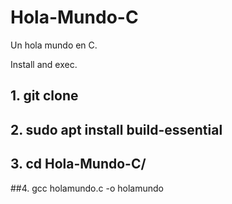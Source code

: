 # Hola-Mundo-C
Un hola mundo en C.


Install and exec.

## 1. git clone

## 2. sudo apt install build-essential

## 3. cd Hola-Mundo-C/

##4. gcc holamundo.c -o holamundo
